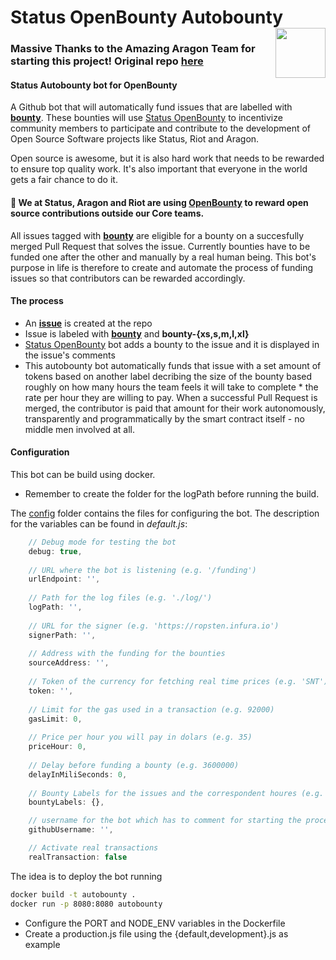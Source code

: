 # Status OpenBounty Autobounty <img align="right" src="https://github.com/status-im/autobounty/blob/master/status.png" height="80px" />

### Massive Thanks to the Amazing Aragon Team for starting this project! Original repo **[here](https://github.com/aragon/autobounty)**

#### Status Autobounty bot for OpenBounty
A Github bot that will automatically fund issues that are labelled with **[bounty](https://github.com/status-im/status-react/issues?utf8=%E2%9C%93&q=is%3Aissue+is%3Aopen+label%3Abountyy)**.
These bounties will use [Status OpenBounty](https://openbounty.status.im/) to incentivize community members to participate and contribute to  the development of Open Source Software projects like Status, Riot and Aragon.

Open source is awesome, but it is also hard work that needs to be rewarded to ensure top quality work. It's also important that everyone in the world gets a fair chance to do it.

#### 🦋 We at Status, Aragon and Riot are using [OpenBounty](https://openbounty.status.im/) to reward open source contributions outside our Core teams.
All issues tagged with **[bounty](https://github.com/status-im/status-react/issues?utf8=%E2%9C%93&q=is%3Aissue+is%3Aopen+label%3Abounty)** are eligible for a bounty on a succesfully merged Pull Request that solves the issue. Currently bounties have to be funded one after the other and manually by a real human being. This bot's purpose in life is therefore to create and automate the process of funding issues so that contributors can be rewarded accordingly.

#### The process

- An **[issue](https://github.com/status-im/status-react/issues)** is created at the repo
- Issue is labeled with **[bounty](https://github.com/status-im/status-react/issues?utf8=%E2%9C%93&q=is%3Aissue+is%3Aopen+label%3Abounty)** and **bounty-{xs,s,m,l,xl}**
- [Status OpenBounty](https://openbounty.status.im/) bot adds a bounty to the issue and it is displayed in the issue's comments
- This autobounty bot automatically funds that issue with a set amount of tokens based on another label decribing the size of the bounty based roughly on how many hours the team feels it will take to complete * the rate per hour they are willing to pay. When a successful Pull Request is merged, the contributor is paid that amount for their work autonomously, transparently and programmatically by the smart contract itself - no middle men involved at all.


#### Configuration

This bot can be build using docker.

* Remember to create the folder for the logPath before running the build.

The [config]() folder contains the files for configuring the bot. The description for the variables can be found in *default.js*:

```javascript
    // Debug mode for testing the bot
    debug: true,
    
    // URL where the bot is listening (e.g. '/funding')
    urlEndpoint: '',
    
    // Path for the log files (e.g. './log/')
    logPath: '',
    
    // URL for the signer (e.g. 'https://ropsten.infura.io')
    signerPath: '',
    
    // Address with the funding for the bounties 
    sourceAddress: '',
    
    // Token of the currency for fetching real time prices (e.g. 'SNT')
    token: '',
    
    // Limit for the gas used in a transaction (e.g. 92000)
    gasLimit: 0,
    
    // Price per hour you will pay in dolars (e.g. 35)
    priceHour: 0,
    
    // Delay before funding a bounty (e.g. 3600000)
    delayInMiliSeconds: 0,
    
    // Bounty Labels for the issues and the correspondent houres (e.g. {'bounty-xs': 3})
    bountyLabels: {},

    // username for the bot which has to comment for starting the process (e.g. status-bounty-)
    githubUsername: '',

    // Activate real transactions
    realTransaction: false
```

The idea is to deploy the bot running

```bash
docker build -t autobounty .
docker run -p 8080:8080 autobounty
```

- Configure the PORT and NODE_ENV variables in the Dockerfile 
- Create a production.js file using the {default,development}.js as example